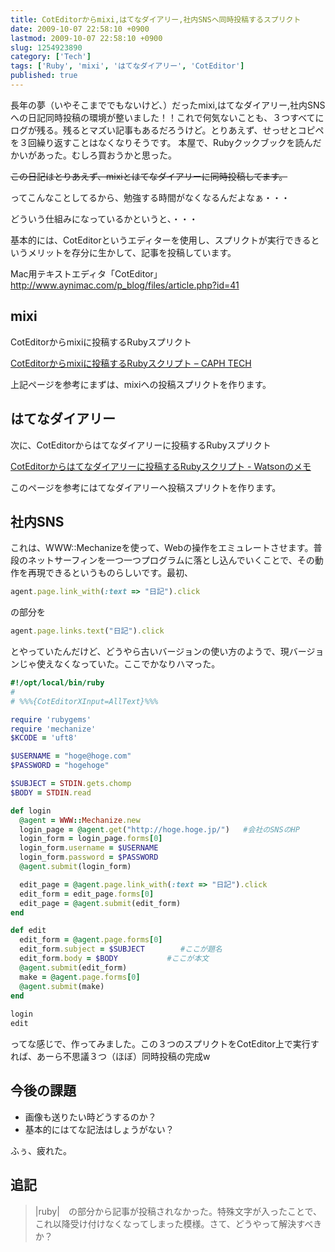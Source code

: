```yaml
---
title: CotEditorからmixi,はてなダイアリー,社内SNSへ同時投稿するスプリクト
date: 2009-10-07 22:58:10 +0900
lastmod: 2009-10-07 22:58:10 +0900
slug: 1254923890
category: ['Tech']
tags: ['Ruby', 'mixi', 'はてなダイアリー', 'CotEditor']
published: true
---
```


長年の夢（いやそこまででもないけど、）だったmixi,はてなダイアリー,社内SNSへの日記同時投稿の環境が整いました！！これで何気ないことも、３つすべてにログが残る。残るとマズい記事もあるだろうけど。とりあえず、せっせとコピペを３回繰り返すことはなくなりそうです。
本屋で、Rubyクックブックを読んだかいがあった。むしろ買おうかと思った。

<del datetime="2009-10-07T23:04:33+09:00">この日記はとりあえず、mixiとはてなダイアリーに同時投稿してます。</del>

ってこんなことしてるから、勉強する時間がなくなるんだよなぁ・・・

どういう仕組みになっているかというと、・・・

基本的には、CotEditorというエディターを使用し、スプリクトが実行できるというメリットを存分に生かして、記事を投稿しています。


Mac用テキストエディタ「CotEditor」  
<a href="http://www.aynimac.com/p_blog/files/article.php?id=41">http://www.aynimac.com/p_blog/files/article.php?id=41</a>



## mixi

CotEditorからmixiに投稿するRubyスプリクト

[CotEditorからmixiに投稿するRubyスクリプト – CAPH TECH](http://tech.caph.jp/2008/08/28/coteditor%E3%81%8B%E3%82%89mixi%E3%81%AB%E6%8A%95%E7%A8%BF%E3%81%99%E3%82%8Bruby%E3%82%B9%E3%82%AF%E3%83%AA%E3%83%97%E3%83%88/)

上記ページを参考にまずは、mixiへの投稿スプリクトを作ります。

## はてなダイアリー

次に、CotEditorからはてなダイアリーに投稿するRubyスプリクト

[CotEditorからはてなダイアリーに投稿するRubyスクリプト \- Watsonのメモ](http://d.hatena.ne.jp/Watson/20080904/1220538723)

このページを参考にはてなダイアリーへ投稿スプリクトを作ります。


## 社内SNS

これは、WWW::Mechanizeを使って、Webの操作をエミュレートさせます。普段のネットサーフィンを一つ一つプログラムに落とし込んでいくことで、その動作を再現できるというものらしいです。最初、

```ruby
agent.page.link_with(:text => "日記").click
```

の部分を

```ruby
agent.page.links.text("日記").click
```

とやっていたんだけど、どうやら古いバージョンの使い方のようで、現バージョンじゃ使えなくなっていた。ここでかなりハマった。


```ruby
#!/opt/local/bin/ruby
#
# %%%{CotEditorXInput=AllText}%%%

require 'rubygems'
require 'mechanize'
$KCODE = 'uft8'

$USERNAME = "hoge@hoge.com"
$PASSWORD = "hogehoge"

$SUBJECT = STDIN.gets.chomp
$BODY = STDIN.read

def login
  @agent = WWW::Mechanize.new
  login_page = @agent.get("http://hoge.hoge.jp/")   #会社のSNSのHP
  login_form = login_page.forms[0]
  login_form.username = $USERNAME
  login_form.password = $PASSWORD
  @agent.submit(login_form)

  edit_page = @agent.page.link_with(:text => "日記").click
  edit_form = edit_page.forms[0]
  edit_page = @agent.submit(edit_form)
end

def edit
  edit_form = @agent.page.forms[0]
  edit_form.subject = $SUBJECT        #ここが題名
  edit_form.body = $BODY           #ここが本文
  @agent.submit(edit_form)
  make = @agent.page.forms[0]
  @agent.submit(make)
end
  
login
edit
```


ってな感じで、作ってみました。この３つのスプリクトをCotEditor上で実行すれば、あーら不思議３つ（ほぼ）同時投稿の完成w



## 今後の課題

- 画像も送りたい時どうするのか？
- 基本的にはてな記法はしょうがない？

ふぅ、疲れた。


## 追記
>|ruby|　の部分から記事が投稿されなかった。特殊文字が入ったことで、これ以降受け付けなくなってしまった模様。さて、どうやって解決すべきか？